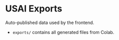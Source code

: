 # USAI Exports

Auto-published data used by the frontend.

- `exports/` contains all generated files from Colab.
